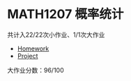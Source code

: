 # MATH1207 概率统计

共计入22/22次小作业、1/1次大作业

- [Homework](./Homework)
- [Project](./Project)

大作业分数：96/100